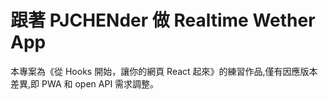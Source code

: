 # 跟著 PJCHENder 做 Realtime Wether App

本專案為《從 Hooks 開始，讓你的網頁 React 起來》的練習作品,僅有因應版本差異,即 PWA 和 open API 需求調整。
